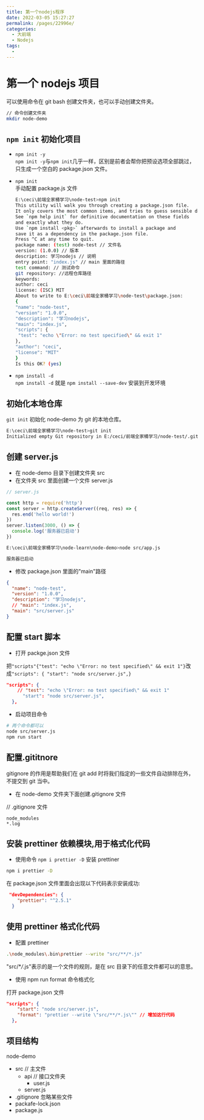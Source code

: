 ```yaml
---
title: 第一个nodejs程序
date: 2022-03-05 15:27:27
permalink: /pages/22996e/
categories:
  - 大前端
  - Nodejs
tags:
  -
---
```


# 第一个 nodejs 项目

可以使用命令在 git bash 创建文件夹，也可以手动创建文件夹。

```sh
// 命令创建文件夹
mkdir node-demo
```

## `npm init` 初始化项目

- `npm init -y`  
  `npm init -y`与`npm init`几乎一样，区别是前者会帮你把预设选项全部跳过，只生成一个空白的 package.json 文件。

- `npm init`  
  手动配置 package.js 文件

  ```sh
  E:\ceci\前端全家桶学习\node-test>npm init
  This utility will walk you through creating a package.json file.
  It only covers the most common items, and tries to guess sensible defaults.
  See `npm help init` for definitive documentation on these fields
  and exactly what they do.
  Use `npm install <pkg>` afterwards to install a package and
  save it as a dependency in the package.json file.
  Press ^C at any time to quit.
  package name: (test) node-test // 文件名
  version: (1.0.0) // 版本
  description: 学习nodejs // 说明
  entry point: "index.js" // main 里面的路径
  test command: // 测试命令
  git repository: //远程仓库路径
  keywords:
  author: ceci
  license: (ISC) MIT
  About to write to E:\ceci\前端全家桶学习\node-test\package.json:
  {
  "name": "node-test",
  "version": "1.0.0",
  "description": "学习nodejs",
  "main": "index.js",
  "scripts": {
   "test": "echo \"Error: no test specified\" && exit 1"
  },
  "author": "ceci",
  "license": "MIT"
  }
  Is this OK? (yes)
  ```

- `npm install -d`  
  `npm install -d` 就是 `npm install --save-dev` 安装到开发环境

## 初始化本地仓库

`git init` 初始化 node-demo 为 git 的本地仓库。

```sh
E:\ceci\前端全家桶学习\node-test>git init
Initialized empty Git repository in E:/ceci/前端全家桶学习/node-test/.git/
```

## 创建 server.js

- 在 node-demo 目录下创建文件夹 src
- 在文件夹 src 里面创建一个文件 server.js

```js
// server.js

const http = require('http')
const server = http.createServer((req, res) => {
  res.end('hello world!')
})
server.listen(3000, () => {
  console.log('服务器已启动')
})
```

```sh
E:\ceci\前端全家桶学习\node-learn\node-demo>node src/app.js

服务器已启动
```

- 修改 package.json 里面的"main"路径

```json
{
  "name": "node-test",
  "version": "1.0.0",
  "description": "学习nodejs",
  // "main": "index.js",
  "main": "src/server.js"
}
```

## 配置 start 脚本

- 打开 packge.json 文件

把`"scripts"{"test": "echo \"Error: no test specified\" && exit 1"}`改成`"scripts": { "start": "node src/server.js",}`

```json
"scripts": {
    // "test": "echo \"Error: no test specified\" && exit 1"
      "start": "node src/server.js",
  },
```

- 启动项目命令

```sh
# 两个命令都可以
node src/server.js
npm run start
```

## 配置.gititnore

gitignore 的作用是帮助我们在 git add 时将我们指定的一些文件自动排除在外，不提交到 git 当中。

- 在 node-demo 文件夹下面创建.gitignore 文件

// .gitignore 文件

```test
node_modules
*.log
```

## 安装 prettiner 依赖模块,用于格式化代码

- 使用命令 `npm i prettier -D` 安装 prettiner

```sh
npm i prettier -D
```

在 package.json 文件里面会出现以下代码表示安装成功:

```JSON
 "devDependencies": {
    "prettier": "^2.5.1"
  }
```

## 使用 prettiner 格式化代码

- 配置 prettiner

```sh
.\node_modules\.bin\prettier --write "src/**/*.js"
```

"src/\*_/_.js"表示的是一个文件的规则，是在 src 目录下的任意文件都可以的意思。

- 使用 npm run format 命令格式化

打开 package.json 文件

```json
"scripts": {
    "start": "node src/server.js",
    "format": "prettier --write \"src/**/*.js\"" // 增加这行代码
  },
```

## 项目结构

node-demo

- src // 主文件
  - api // 接口文件夹
    - user.js
  - server.js
- .gitignore 忽略某些文件
- packafe-lock.json
- package.js
